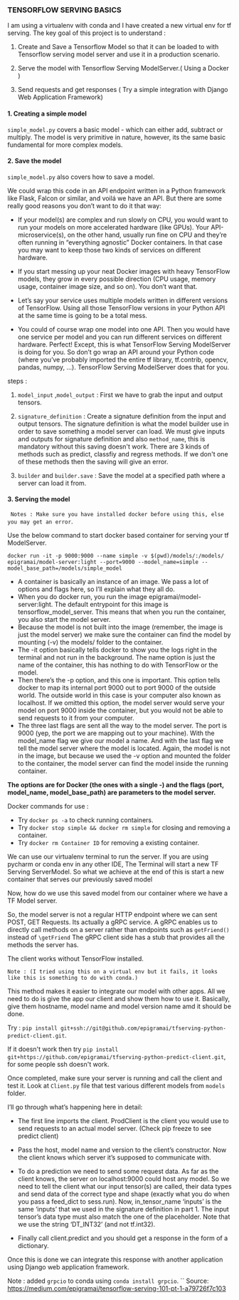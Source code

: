 ### TENSORFLOW SERVING BASICS 

I am using a virtualenv with conda and I have created a new virtual env for tf serving.
The key goal of this project is to understand :

1) Create and Save a Tensorflow Model so that it can be loaded to with Tensorflow serving 
model server and use it in a production scenario. 

2) Serve the model with Tensorflow Serving ModelServer.( Using a Docker )

3) Send requests and get responses ( Try a simple integration with Django Web Application Framework)

#### 1. Creating a simple model

`simple_model.py` covers a basic model - which can either add, subtract or 
multiply. The model is very primitive in nature, however, its the same basic
fundamental for more complex models.

#### 2. Save the model

`simple_model.py` also covers how to save a model. 

We could wrap this code in an API endpoint written in a Python framework like Flask, Falcon or similar, and voilá we have an API. 
But there are some really good reasons you don’t want to do it that way:

- If your model(s) are complex and run slowly on CPU, you would want to run your models on more accelerated hardware (like GPUs). Your API-microservice(s), on the other hand, usually run fine on CPU and they’re often running in “everything agnostic” Docker containers. In that case you may want to keep those two kinds of services on different hardware.

- If you start messing up your neat Docker images with heavy TensorFlow models, they grow in every possible direction (CPU usage, memory usage, container image size, and so on). You don’t want that.

- Let’s say your service uses multiple models written in different versions of TensorFlow. Using all those TensorFlow versions in your Python API at the same time is going to be a total mess.

- You could of course wrap one model into one API. Then you would have one service per model and you can run different services on different hardware. Perfect! Except, this is what TensorFlow Serving ModelServer is doing for you. So don’t go wrap an API around your Python code (where you’ve probably imported the entire tf library, tf.contrib, opencv, pandas, numpy, …). TensorFlow Serving ModelServer does that for you.

steps : 

1. `model_input` ,`model_output` :  First we have to grab the input and output tensors.

2. `signature_definition` : Create a signature definition from the input and output tensors. The signature definition is what the model builder use in order to save something a model server can load.
We must give inputs and outputs for signature definition and also `method_name`, this is mandatory without this saving doesn't work. There are 3 kinds of methods such as
predict, classfiy and regress methods. If we don't one of these methods then the saving will give an error.

3. `builder` and `builder.save` : Save the model at a specified path where a server can load it from.

#### 3. Serving the model 

` Notes : Make sure you have installed docker before using this, else you may get an error`.

Use the below command to start docker based container for serving your tf ModelServer.

`docker run -it -p 9000:9000 --name simple -v $(pwd)/models/:/models/ epigramai/model-server:light --port=9000 --model_name=simple --model_base_path=/models/simple_model`

- A container is basically an instance of an image. We pass a lot of options and flags here, so I’ll explain what they all do.
- When you do docker run, you run the image epigramai/model-server:light. The default entrypoint for this image is tensorflow_model_server. This means that when you run the container, you also start the model server.
- Because the model is not built into the image (remember, the image is just the model server) we make sure the container can find the model by mounting (-v) the models/ folder to the container.
- The -it option basically tells docker to show you the logs right in the terminal and not run in the background. The name option is just the name of the container, this has nothing to do with TensorFlow or the model.
- Then there’s the -p option, and this one is important. This option tells docker to map its internal port 9000 out to port 9000 of the outside world. The outside world in this case is your computer also known as localhost. If we omitted this option, the model server would serve your model on port 9000 inside the container, but you would not be able to send requests to it from your computer.
- The three last flags are sent all the way to the model server. The port is 9000 (yep, the port we are mapping out to your machine). With the model_name flag we give our model a name. And with the last flag we tell the model server where the model is located. Again, the model is not in the image, but because we used the -v option and mounted the folder to the container, the model server can find the model inside the running container.

**The options are for Docker (the ones with a single -) and the flags (port, model_name, model_base_path) are parameters to the model server.**

Docker commands for use : 

- Try `docker ps -a` to check running containers. 
- Try `docker stop simple && docker rm simple` for closing and removing a container. 
- Try `docker rm Container ID` for removing a existing container.

We can use our virtualenv terminal to run the server. If you are using pycharm or conda env in any other IDE, The Terminal  will start a new TF Serving ServerModel.
So what we achieve at the end of this is start a new container that serves our previously saved model

Now, how do we use this saved model from our container where we have a TF Model server.

So, the model server is not a regular HTTP endpoint where we can sent POST, GET Requests.
Its actually a gRPC service. A gRPC enables us to directly call methods on a server rather than endpoints such as `getFriend()` instead of `\getFriend`
The gRPC client side has a stub that provides all the methods the server has.

The client works without TensorFlow installed. 

`Note : (I tried using this on a virtual env but it fails, it looks like this is something to do with conda.)`

This method makes it easier to integrate our model with other apps. 
All we need to do is give the app our client and show them how to use it. Basically, give them hostname, model name and model version name amd it should be done.

Try : `pip install git+ssh://git@github.com/epigramai/tfserving-python-predict-client.git`.

If it doesn't work then try `pip install git+https://github.com/epigramai/tfserving-python-predict-client.git`, for some people ssh doesn't work. 

Once completed, make sure your server is running and call the client and test it.
Look at `Client.py` file that test various different models from `models` folder. 

I’ll go through what’s happening here in detail:

- The first line imports the client. ProdClient is the client you would use to send requests to an actual model server. (Check pip freeze to see predict client)

- Pass the host, model name and version to the client’s constructor. Now the client knows which server it’s supposed to communicate with.

- To do a prediction we need to send some request data. As far as the client knows, 
the server on localhost:9000 could host any model. So we need to tell the client what our input tensor(s) are called, 
their data types and send data of the correct type and shape (exactly what you do when you pass a feed_dict to sess.run). Now, in_tensor_name ‘inputs’ is 
the same ‘inputs’ that we used in the signature definition in part 1. The input tensor’s data type must also match the one of the placeholder.
Note that we use the string ‘DT_INT32’ (and not tf.int32).

- Finally call client.predict and you should get a response in the form of a dictionary.

Once this is done we can integrate this response with another application using Django web application framework.

Note : added `grpcio` to conda using `conda install grpcio`.
``
Source: https://medium.com/epigramai/tensorflow-serving-101-pt-1-a79726f7c103
